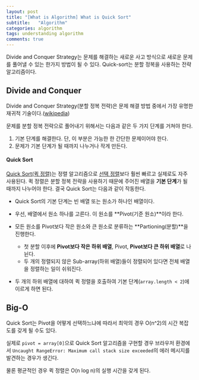 ```yaml
---
layout: post
title: "[What is Algorithm] What is Quick Sort"
subtitle:   "Algorithm"
categories: algorithm
tags: understanding algorithm
comments: true
---
```


Divide and Conquer Strategy는 문제를 해결하는 새로운 사고 방식으로 새로운 문제를 풀어낼 수 있는 한가지 방법이 될 수 있다. Quick-sort는 분할 정복을 사용하는 전략 알고리즘이다.



## Divide and Conquer

Divide and Conquer Strategy(분할 정복 전략)은 문제 해결 방법 중에서 가장 유명한 재귀적 기술이다.([wikipedia](https://en.wikipedia.org/wiki/Divide_and_conquer_algorithm))

문제를 분할 정복 전략으로 풀어내기 위해서는 다음과 같은 두 가지 단계를 거쳐야 한다.

1. 기본 단계를 해결한다. 단, 이 부분은 가능한 한 간단한 문제이어야 한다.
2. 문제가 기본 단계가 될 때까지 나누거나 작게 만든다.



#### Quick Sort

[Quick Sort(퀵 정렬)](https://github.com/JaeWC/TIL/blob/master/Algorithm/quickSort.js)는 정렬 알고리즘으로 [선택 정렬](https://github.com/JaeWC/TIL/blob/master/Algorithm/selectionSort.js)보다 훨씬 빠르고 실제로도 자주 사용된다. 퀵 정렬은 분할 정복 전략을 사용하기 때문에 주어진 배열을 **기본 단계**가 될 때까지 나누어야 한다. 결국 Quick Sort는 다음과 같이 작동한다.

- Quick Sort의 기본 단계는 빈 배열 또는 원소가 하나인 배열이다.

- 우선, 배열에서 원소 하나를 고른다. 이 원소를 **Pivot(기준 원소)**이라 한다.
- 모든 원소를 Pivot보다 작은 원소와 큰 원소로 분류하는 **Partioning(분할)**을 진행한다.
  - 첫 분할 이후에 **Pivot보다 작은 하위 배열**, Pivot, **Pivot보다 큰 하위 배열**로 나뉜다.
  - 두 개의 정렬되지 않은 Sub-array(하위 배열)들이 정렬되어 있다면 전체 배열을 정렬하는 일이 쉬워진다.
- 두 개의 하위 배열에 대하여 퀵 정렬을 호출하여 기본 단계(`array.length < 2`)에 이르게 하면 된다.



## Big-O

Quick Sort는 Pivot을 어떻게 선택하느냐에 따라서 최악의 경우 O(n^2)의 시간 복잡도를 갖게 될 수도 있다.

실제로 `pivot = array[0]`으로 Quick Sort 알고리즘을 구현할 경우 브라우저 환경에서 `Uncaught RangeError: Maximum call stack size exceeded`의 에러 메시지를 발견하는 경우가 생긴다. 

물론 평균적인 경우 퀵 정렬은 O(n log n)의 실행 시간을 갖게 된다.



